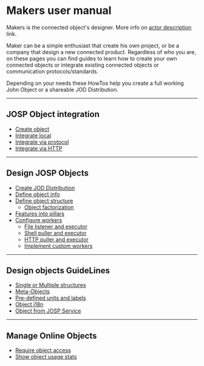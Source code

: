 # Makers user manual

Makers is the connected object's designer. More info on [actor description](/repo_josp.com_docs/actors/makers.md)
link.

Maker can be a simple enthusiast that create his own project, or be a company
that design a new connected product. Regardless of who you are, on these pages
you can find guides to learn how to create your own connected objects or
integrate existing connected objects or communication protocols/standards.

Depending on your needs these HowTos help you create a full working John Object
or a shareable JOD Distribution.

---

## JOSP Object integration

* [Create object](1_object_integration/1_create_object.md)
* [Integrate local](1_object_integration/2_integrate_local.md)
* [Integrate via protocol](1_object_integration/3_integrate_protocol.md)
* [Integrate via HTTP](1_object_integration/4_integrate_http.md)

---

## Design JOSP Objects

* [Create JOD Distribution](2_design_objects/1_create_distribution.md)
* [Define object info](2_design_objects/2_define_object_info.md)
* [Define object structure](2_design_objects/3_define_object_structure.md)
    * [Object factorization](2_design_objects/31_object_factorization.md)
* [Features into pillars](2_design_objects/4_features_into_pillars.md)
* [Configure workers](2_design_objects/5_configure_workers.md)
    * [File listener and executor](2_design_objects/51_file_workers.md)
    * [Shell puller and executor](2_design_objects/52_shell_workers.md)
    * [HTTP puller and executor](2_design_objects/53_http_workers.md)
    * [Implement custom workers](2_design_objects/54_custom_workers.md)

---

## Design objects GuideLines

* [Single or Multiple structures](3_design_guidelines/1_single_or_multiple_structures.md)
* [Meta-Objects](3_design_guidelines/2_meta-objects.md)
* [Pre-defined units and labels](3_design_guidelines/3_pre-defined_units.md)
* [Object i18n](3_design_guidelines/4_object_i18n.md)
* [Object from JOSP Service](3_design_guidelines/5_object_from_service.md)

---

## Manage Online Objects

* [Require object access](4_manage_online_objects/1_require_object_access.md)
* [Show object usage stats](4_manage_online_objects/2_show_object_usage.md)
